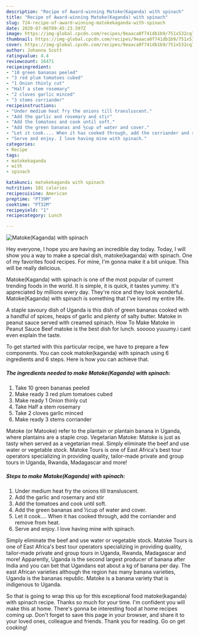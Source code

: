 ```yaml
---
description: "Recipe of Award-winning Matoke(Kaganda) with spinach"
title: "Recipe of Award-winning Matoke(Kaganda) with spinach"
slug: 724-recipe-of-award-winning-matokekaganda-with-spinach
date: 2020-07-06T09:45:23.597Z
image: https://img-global.cpcdn.com/recipes/9eaaca0f741db1b9/751x532cq70/matokekaganda-with-spinach-recipe-main-photo.jpg
thumbnail: https://img-global.cpcdn.com/recipes/9eaaca0f741db1b9/751x532cq70/matokekaganda-with-spinach-recipe-main-photo.jpg
cover: https://img-global.cpcdn.com/recipes/9eaaca0f741db1b9/751x532cq70/matokekaganda-with-spinach-recipe-main-photo.jpg
author: Johanna Scott
ratingvalue: 4.4
reviewcount: 16471
recipeingredient:
- "10 green bananas peeled"
- "3 red plum tomatoes cubed"
- "1 Onion thinly cut"
- "Half a stem rosemary"
- "2 cloves garlic minced"
- "3 stems corriander"
recipeinstructions:
- "Under medium heat fry the onions till transluscent."
- "Add the garlic and rosemary and stir"
- "Add the tomatoes and cook until soft."
- "Add the green bananas and ½cup of water and cover."
- "Let it cook.... When it has cooked through, add the corriander and remove from heat."
- "Serve and enjoy. I love having mine with spinach."
categories:
- Recipe
tags:
- matokekaganda
- with
- spinach

katakunci: matokekaganda with spinach 
nutrition: 101 calories
recipecuisine: American
preptime: "PT39M"
cooktime: "PT32M"
recipeyield: "1"
recipecategory: Lunch

---
```



![Matoke(Kaganda) with spinach](https://img-global.cpcdn.com/recipes/9eaaca0f741db1b9/751x532cq70/matokekaganda-with-spinach-recipe-main-photo.jpg)

Hey everyone, I hope you are having an incredible day today. Today, I will show you a way to make a special dish, matoke(kaganda) with spinach. One of my favorites food recipes. For mine, I'm gonna make it a bit unique. This will be really delicious.

Matoke(Kaganda) with spinach is one of the most popular of current trending foods in the world. It is simple, it is quick, it tastes yummy. It's appreciated by millions every day. They're nice and they look wonderful. Matoke(Kaganda) with spinach is something that I've loved my entire life.

A staple savoury dish of Uganda is this dish of green bananas cooked with a handful of spices, heaps of garlic and plenty of salty butter. Matoke in peanut sauce served with creamed spinach. How To Make Matoke in Peanut Sauce Beef matoke is the best dish for lunch. sooooo yuuumy.i cant even explain the taste.


To get started with this particular recipe, we have to prepare a few components. You can cook matoke(kaganda) with spinach using 6 ingredients and 6 steps. Here is how you can achieve that.

<!--inarticleads1-->

##### The ingredients needed to make Matoke(Kaganda) with spinach:

1. Take 10 green bananas peeled
1. Make ready 3 red plum tomatoes cubed
1. Make ready 1 Onion thinly cut
1. Take Half a stem rosemary
1. Take 2 cloves garlic minced
1. Make ready 3 stems corriander


Matoke (or Matooke) refer to the plantain or plantain banana in Uganda, where plantains are a staple crop. Vegetarian Matoke: Matoke is just as tasty when served as a vegetarian meal. Simply eliminate the beef and use water or vegetable stock. Matoke Tours is one of East Africa&#39;s best tour operators specializing in providing quality, tailor-made private and group tours in Uganda, Rwanda, Madagascar and more! 

<!--inarticleads2-->

##### Steps to make Matoke(Kaganda) with spinach:

1. Under medium heat fry the onions till transluscent.
1. Add the garlic and rosemary and stir
1. Add the tomatoes and cook until soft.
1. Add the green bananas and ½cup of water and cover.
1. Let it cook.... When it has cooked through, add the corriander and remove from heat.
1. Serve and enjoy. I love having mine with spinach.


Simply eliminate the beef and use water or vegetable stock. Matoke Tours is one of East Africa&#39;s best tour operators specializing in providing quality, tailor-made private and group tours in Uganda, Rwanda, Madagascar and more! Apparently, Uganda is the second largest producer of banana after India and you can bet that Ugandans eat about a kg of banana per day. The east African varieties although the region has many banana varieties, Uganda is the bananas republic. Matoke is a banana variety that is indigenous to Uganda. 

So that is going to wrap this up for this exceptional food matoke(kaganda) with spinach recipe. Thanks so much for your time. I'm confident you will make this at home. There's gonna be interesting food at home recipes coming up. Don't forget to save this page in your browser, and share it to your loved ones, colleague and friends. Thank you for reading. Go on get cooking!

